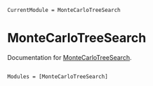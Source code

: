 ```@meta
CurrentModule = MonteCarloTreeSearch
```

# MonteCarloTreeSearch

Documentation for [MonteCarloTreeSearch](https://github.com/JuliaPOMDP/MonteCarloTreeSearch.jl).

```@index
```

```@autodocs
Modules = [MonteCarloTreeSearch]
```
